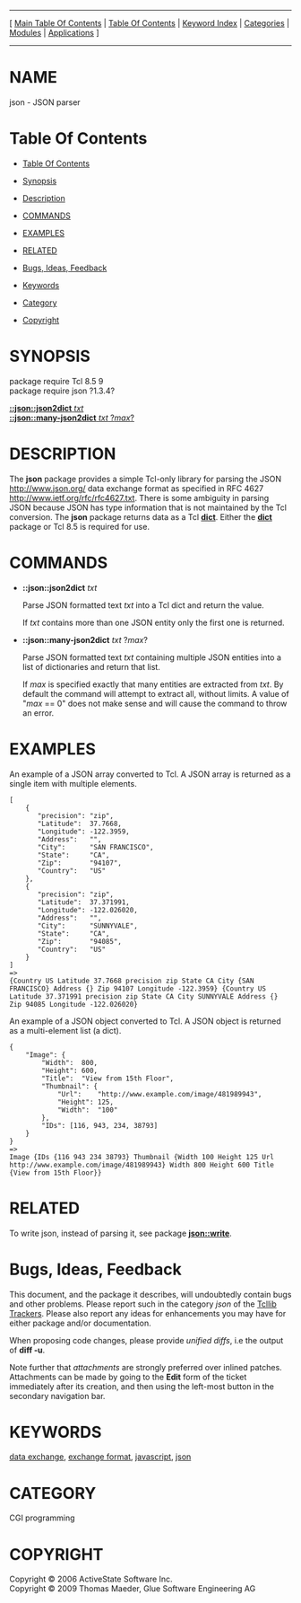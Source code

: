 
[//000000001]: # (json \- JSON)
[//000000002]: # (Generated from file 'json\.man' by tcllib/doctools with format 'markdown')
[//000000003]: # (Copyright &copy; 2006 ActiveState Software Inc\.)
[//000000004]: # (Copyright &copy; 2009 Thomas Maeder, Glue Software Engineering AG)
[//000000005]: # (json\(n\) 1\.3\.4 tcllib "JSON")

<hr> [ <a href="../../../../toc.md">Main Table Of Contents</a> &#124; <a
href="../../../toc.md">Table Of Contents</a> &#124; <a
href="../../../../index.md">Keyword Index</a> &#124; <a
href="../../../../toc0.md">Categories</a> &#124; <a
href="../../../../toc1.md">Modules</a> &#124; <a
href="../../../../toc2.md">Applications</a> ] <hr>

# NAME

json \- JSON parser

# <a name='toc'></a>Table Of Contents

  - [Table Of Contents](#toc)

  - [Synopsis](#synopsis)

  - [Description](#section1)

  - [COMMANDS](#section2)

  - [EXAMPLES](#section3)

  - [RELATED](#section4)

  - [Bugs, Ideas, Feedback](#section5)

  - [Keywords](#keywords)

  - [Category](#category)

  - [Copyright](#copyright)

# <a name='synopsis'></a>SYNOPSIS

package require Tcl 8\.5 9  
package require json ?1\.3\.4?  

[__::json::json2dict__ *txt*](#1)  
[__::json::many\-json2dict__ *txt* ?*max*?](#2)  

# <a name='description'></a>DESCRIPTION

The __json__ package provides a simple Tcl\-only library for parsing the JSON
[http://www\.json\.org/](http://www\.json\.org/) data exchange format as
specified in RFC 4627
[http://www\.ietf\.org/rfc/rfc4627\.txt](http://www\.ietf\.org/rfc/rfc4627\.txt)\.
There is some ambiguity in parsing JSON because JSON has type information that
is not maintained by the Tcl conversion\. The __json__ package returns data
as a Tcl __[dict](\.\./\.\./\.\./\.\./index\.md\#dict)__\. Either the
__[dict](\.\./\.\./\.\./\.\./index\.md\#dict)__ package or Tcl 8\.5 is required for
use\.

# <a name='section2'></a>COMMANDS

  - <a name='1'></a>__::json::json2dict__ *txt*

    Parse JSON formatted text *txt* into a Tcl dict and return the value\.

    If *txt* contains more than one JSON entity only the first one is
    returned\.

  - <a name='2'></a>__::json::many\-json2dict__ *txt* ?*max*?

    Parse JSON formatted text *txt* containing multiple JSON entities into a
    list of dictionaries and return that list\.

    If *max* is specified exactly that many entities are extracted from
    *txt*\. By default the command will attempt to extract all, without limits\.
    A value of "*max* == 0" does not make sense and will cause the command to
    throw an error\.

# <a name='section3'></a>EXAMPLES

An example of a JSON array converted to Tcl\. A JSON array is returned as a
single item with multiple elements\.

    [
        {
           "precision": "zip",
           "Latitude":  37.7668,
           "Longitude": -122.3959,
           "Address":   "",
           "City":      "SAN FRANCISCO",
           "State":     "CA",
           "Zip":       "94107",
           "Country":   "US"
        },
        {
           "precision": "zip",
           "Latitude":  37.371991,
           "Longitude": -122.026020,
           "Address":   "",
           "City":      "SUNNYVALE",
           "State":     "CA",
           "Zip":       "94085",
           "Country":   "US"
        }
    ]
    =>
    {Country US Latitude 37.7668 precision zip State CA City {SAN FRANCISCO} Address {} Zip 94107 Longitude -122.3959} {Country US Latitude 37.371991 precision zip State CA City SUNNYVALE Address {} Zip 94085 Longitude -122.026020}

An example of a JSON object converted to Tcl\. A JSON object is returned as a
multi\-element list \(a dict\)\.

    {
        "Image": {
            "Width":  800,
            "Height": 600,
            "Title":  "View from 15th Floor",
            "Thumbnail": {
                "Url":    "http://www.example.com/image/481989943",
                "Height": 125,
                "Width":  "100"
            },
            "IDs": [116, 943, 234, 38793]
        }
    }
    =>
    Image {IDs {116 943 234 38793} Thumbnail {Width 100 Height 125 Url http://www.example.com/image/481989943} Width 800 Height 600 Title {View from 15th Floor}}

# <a name='section4'></a>RELATED

To write json, instead of parsing it, see package
__[json::write](json\_write\.md)__\.

# <a name='section5'></a>Bugs, Ideas, Feedback

This document, and the package it describes, will undoubtedly contain bugs and
other problems\. Please report such in the category *json* of the [Tcllib
Trackers](http://core\.tcl\.tk/tcllib/reportlist)\. Please also report any ideas
for enhancements you may have for either package and/or documentation\.

When proposing code changes, please provide *unified diffs*, i\.e the output of
__diff \-u__\.

Note further that *attachments* are strongly preferred over inlined patches\.
Attachments can be made by going to the __Edit__ form of the ticket
immediately after its creation, and then using the left\-most button in the
secondary navigation bar\.

# <a name='keywords'></a>KEYWORDS

[data exchange](\.\./\.\./\.\./\.\./index\.md\#data\_exchange), [exchange
format](\.\./\.\./\.\./\.\./index\.md\#exchange\_format),
[javascript](\.\./\.\./\.\./\.\./index\.md\#javascript),
[json](\.\./\.\./\.\./\.\./index\.md\#json)

# <a name='category'></a>CATEGORY

CGI programming

# <a name='copyright'></a>COPYRIGHT

Copyright &copy; 2006 ActiveState Software Inc\.  
Copyright &copy; 2009 Thomas Maeder, Glue Software Engineering AG
